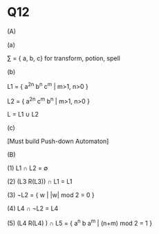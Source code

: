 Q12
==
(A)

(a)

&sum; = { a, b, c} for  transform, potion, spell

(b)

L1 = { a<sup>2n</sup> b<sup>n</sup> c<sup>m</sup> | m>1, n>0 }

L2 = { a<sup>2n</sup> c<sup>m</sup> b<sup>n</sup> | m>1, n>0 }

L = L1 &cup; L2  

(c)

[Must build Push-down Automaton]

(B)

(1)  L1 &cap; L2 = &empty;

(2)  (L3 R(L3)) &cap; L1 = L1

(3)  &not;L2 = { w |  |w| mod 2 = 0 }

(4)  L4 &cap; &not;L2 = L4

(5)  (L4 R(L4) ) &cap; L5 = { a<sup>n</sup> b a<sup>m</sup> | (n+m) mod 2 = 1 }
